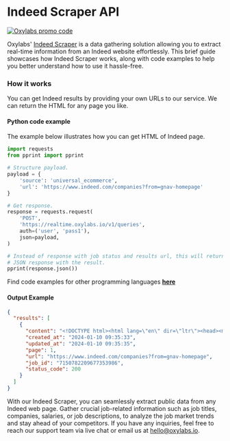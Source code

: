 # Indeed Scraper API

[![Oxylabs promo code](https://user-images.githubusercontent.com/129506779/250792357-8289e25e-9c36-4dc0-a5e2-2706db797bb5.png)](https://oxylabs.go2cloud.org/aff_c?offer_id=7&aff_id=877&url_id=112)

Oxylabs' [Indeed Scraper](https://oxylabs.io/products/scraper-api/web/indeed?utm_source=github&utm_medium=repositories&utm_campaign=product) is a data gathering solution allowing you to extract real-time information from an Indeed website effortlessly. This brief guide showcases how Indeed Scraper works, along with code examples to help you better understand how to use it hassle-free.

### How it works

You can get Indeed results by providing your own URLs to our service. We can return the HTML for any page you like.

#### Python code example

The example below illustrates how you can get HTML of Indeed page.

```python
import requests
from pprint import pprint

# Structure payload.
payload = {
    'source': 'universal_ecommerce',
    'url': 'https://www.indeed.com/companies?from=gnav-homepage'
}

# Get response.
response = requests.request(
    'POST',
    'https://realtime.oxylabs.io/v1/queries',
    auth=('user', 'pass1'),
    json=payload,
)

# Instead of response with job status and results url, this will return the
# JSON response with the result.
pprint(response.json())
```
Find code examples for other programming languages [**here**](https://github.com/oxylabs/indeed-scraper/tree/main/code%20examples)

#### Output Example
```json
{
  "results": [
    {
      "content": "<!DOCTYPE html><html lang=\"en\" dir=\"ltr\"><head><meta charSet=\"utf-8\"/><link rel=\"preconnect\" href=\"h ... </html>",
      "created_at": "2024-01-10 09:35:33",
      "updated_at": "2024-01-10 09:35:35",
      "page": 1,
      "url": "https://www.indeed.com/companies?from=gnav-homepage",
      "job_id": "7150782209677353986",
      "status_code": 200
    }
  ]
}
```
With our Indeed Scraper, you can seamlessly extract public data from any Indeed web page. Gather crucial job-related information such as job titles, companies, salaries, or job descriptions, to analyze the job market trends and stay ahead of your competitors. If you have any inquiries, feel free to reach our support team via live chat or email us at hello@oxylabs.io.
